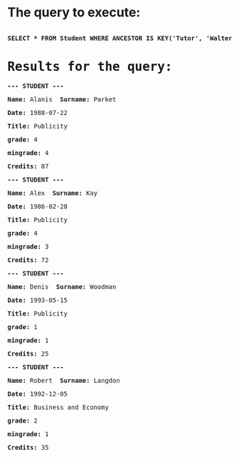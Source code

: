 <html><body><h1>The query to execute:</h1><pre><p><b>SELECT * FROM Student WHERE ANCESTOR IS KEY('Tutor', 'Walter')
</b><h1>Results for the query:</h1><p><b>--- STUDENT ---</b><p><b>Name:</b> Alanis  <b>Surname:</b> Parket </p><p><b>Date:</b> 1988-07-22 </p><p><b>Title:</b> Publicity </p><p><b>grade:</b> 4 </p><p><b>mingrade:</b> 4 </p><p><b>Credits:</b> 87 </p><p><b>--- STUDENT ---</b><p><b>Name:</b> Alex  <b>Surname:</b> Kay </p><p><b>Date:</b> 1986-02-28 </p><p><b>Title:</b> Publicity </p><p><b>grade:</b> 4 </p><p><b>mingrade:</b> 3 </p><p><b>Credits:</b> 72 </p><p><b>--- STUDENT ---</b><p><b>Name:</b> Denis  <b>Surname:</b> Woodman </p><p><b>Date:</b> 1993-05-15 </p><p><b>Title:</b> Publicity </p><p><b>grade:</b> 1 </p><p><b>mingrade:</b> 1 </p><p><b>Credits:</b> 25 </p><p><b>--- STUDENT ---</b><p><b>Name:</b> Robert  <b>Surname:</b> Langdon </p><p><b>Date:</b> 1992-12-05 </p><p><b>Title:</b> Business and Economy </p><p><b>grade:</b> 2 </p><p><b>mingrade:</b> 1 </p><p><b>Credits:</b> 35 </p></pre></body></html>
